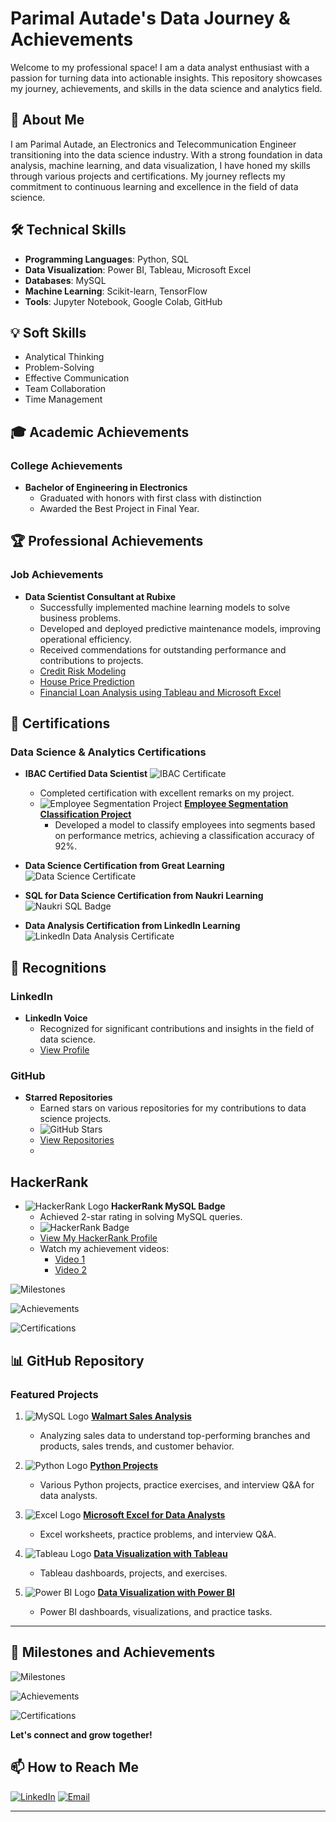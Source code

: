 # Parimal Autade's Data Journey & Achievements

Welcome to my professional space! I am a data analyst enthusiast with a passion for turning data into actionable insights. This repository showcases my journey, achievements, and skills in the data science and analytics field.

## 🌟 About Me

I am Parimal Autade, an Electronics and Telecommunication Engineer transitioning into the data science industry. With a strong foundation in data analysis, machine learning, and data visualization, I have honed my skills through various projects and certifications. My journey reflects my commitment to continuous learning and excellence in the field of data science.

## 🛠 Technical Skills

- **Programming Languages**: Python, SQL
- **Data Visualization**: Power BI, Tableau, Microsoft Excel
- **Databases**: MySQL
- **Machine Learning**: Scikit-learn, TensorFlow
- **Tools**: Jupyter Notebook, Google Colab, GitHub

## 💡 Soft Skills

- Analytical Thinking
- Problem-Solving
- Effective Communication
- Team Collaboration
- Time Management

## 🎓 Academic Achievements

### College Achievements
- **Bachelor of Engineering in Electronics**
  - Graduated with honors with first class with distinction 
  - Awarded the Best Project in Final Year.

## 🏆 Professional Achievements

### Job Achievements
- **Data Scientist Consultant at Rubixe**
  - Successfully implemented machine learning models to solve business problems.
  - Developed and deployed predictive maintenance models, improving operational efficiency.
  - Received commendations for outstanding performance and contributions to projects.
  - [Credit Risk Modeling](https://github.com/ParimalA24-DS/DATA-ANALYST-WORK/tree/main/Credit-Risk-Modeling)
  - [House Price Prediction](https://github.com/ParimalA24-DS/DATA-ANALYST-WORK/tree/main/House-Price-Prediction)
  - [Financial Loan Analysis using Tableau and Microsoft Excel](https://github.com/ParimalA24-DS/DATA-ANALYST-WORK/tree/main/Financial-Loan-Analysis)

## 📜 Certifications

### Data Science & Analytics Certifications
- **IBAC Certified Data Scientist**
  ![IBAC Certificate](path/to/ibac-cert.png)
  - Completed certification with excellent remarks on my project.
  - ![Employee Segmentation Project](https://img.icons8.com/fluency/48/000000/classification.png) **[Employee Segmentation Classification Project](https://github.com/ParimalA24-DS/DATA-ANALYST-WORK/tree/main/Employee-Segmentation-Classification)**
    - Developed a model to classify employees into segments based on performance metrics, achieving a classification accuracy of 92%.

- **Data Science Certification from Great Learning**
  ![Data Science Certificate](path/to/data-science-cert.png)

- **SQL for Data Science Certification from Naukri Learning**
  ![Naukri SQL Badge](path/to/naukri-sql-badge.png)

- **Data Analysis Certification from LinkedIn Learning**
  ![LinkedIn Data Analysis Certificate](path/to/linkedin-data-analysis-cert.png)

## 🌟 Recognitions

### LinkedIn
- **LinkedIn Voice**
  - Recognized for significant contributions and insights in the field of data science.
  - [View Profile](https://www.linkedin.com/in/parimalautade)

### GitHub
- **Starred Repositories**
  - Earned stars on various repositories for my contributions to data science projects.
  - ![GitHub Stars](https://img.shields.io/github/stars/ParimalA24-DS?style=social)
  - [View Repositories](https://github.com/ParimalA24-DS?tab=repositories)
  - 
## HackerRank
- ![HackerRank Logo](https://img.icons8.com/color/48/000000/hackerrank.png) **HackerRank MySQL Badge**
  - Achieved 2-star rating in solving MySQL queries.
  - ![HackerRank Badge](path/to/hackerrank-badge.png)
  - [View My HackerRank Profile](https://www.hackerrank.com/parimalautade)
  - Watch my achievement videos:
    - [Video 1](https://www.hackerrank.com/videos/earned_2_star_1)
    - [Video 2](https://www.hackerrank.com/videos/earned_2_star_2)

![Milestones](path/to/milestones.png)

![Achievements](path/to/achievements.png)

![Certifications](path/to/certifications.png)


## 📊 GitHub Repository

### Featured Projects
1. ![MySQL Logo](https://img.icons8.com/fluency/48/000000/mysql-logo.png) **[Walmart Sales Analysis](https://github.com/ParimalA24-DS/DATA-ANALYST-WORK/blob/main/MYSQL-DATA-ANALYST/III.MYSQL-PROJECTS-IMPORTANT/1.WALMART_SALES_ANALYSIS_PROJECT1/WALMARTSALESANALYSIS.sql)**
   - Analyzing sales data to understand top-performing branches and products, sales trends, and customer behavior.

2. ![Python Logo](https://img.icons8.com/color/48/000000/python.png) **[Python Projects](https://github.com/ParimalA24-DS/DATA-ANALYST-WORK/tree/main/PYTHON-DATAANLYST)**
   - Various Python projects, practice exercises, and interview Q&A for data analysts.

3. ![Excel Logo](https://img.icons8.com/color/48/000000/microsoft-excel-2019.png) **[Microsoft Excel for Data Analysts](https://github.com/ParimalA24-DS/DATA-ANALYST-WORK/tree/main/4.MICROSFT-EXCEL-DATA-ANALYST)**
   - Excel worksheets, practice problems, and interview Q&A.

4. ![Tableau Logo](https://img.icons8.com/color/48/000000/tableau-software.png) **[Data Visualization with Tableau](https://github.com/ParimalA24-DS/DATA-ANALYST-WORK/tree/main/4.MICROSFT-EXCEL-DATA-ANALYST)**
   - Tableau dashboards, projects, and exercises.

5. ![Power BI Logo](https://img.icons8.com/color/48/000000/power-bi.png) **[Data Visualization with Power BI](https://github.com/ParimalA24-DS/DATA-ANALYST-WORK/tree/main/3.DATA-VISUALIZATION-DATAANLYST)**
   - Power BI dashboards, visualizations, and practice tasks.

---

## 🎉 Milestones and Achievements

![Milestones](https://github.com/ParimalA24-DS/ParimalA24-DS/blob/main/assets/milestones.png)

![Achievements](https://github.com/ParimalA24-DS/ParimalA24-DS/blob/main/assets/achievements.png)

![Certifications](https://github.com/ParimalA24-DS/ParimalA24-DS/blob/main/assets/certifications.png)

**Let's connect and grow together!**

## 📫 How to Reach Me

[![LinkedIn](https://img.icons8.com/fluency/48/000000/linkedin.png)](https://www.linkedin.com/in/parimalautade) [![Email](https://img.icons8.com/fluency/48/000000/email.png)](mailto:parimalautade23@gmail.com)

---
